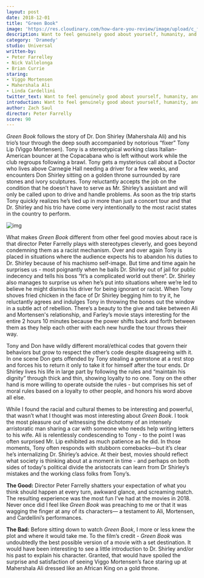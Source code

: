 ```yaml
---
layout: post
date: 2018-12-01
title: "Green Book"
image: 'https://res.cloudinary.com/how-dare-you-review/image/upload/c_fill,h_399,w_760/v1529788824/green-book.jpg'
description: Want to feel genuinely good about yourself, humanity, and the world? Go watch Green Book, a brilliant feel-good movie that refrains from being cringey, preachy or one-noted.
category: 'Dramedy'
studio: Universal
written-by: 
- Peter Farrelley
- Nick Vallelonga
- Brian Currie
staring:
- Viggo Mortensen 
- Mahershala Ali
- Linda Cardellini
twitter_text: Want to feel genuinely good about yourself, humanity, and the world? Go watch Green Book, a brilliant feel-good movie that refrains from being cringey, preachy or one-noted.
introduction: Want to feel genuinely good about yourself, humanity, and the world? Go watch Green Book, a brilliant feel-good movie that refrains from being cringey, preachy or one-noted.   
author: Zach Saul
director: Peter Farrelly
score: 90 
---
```




*Green Book* follows the story of Dr. Don Shirley (Mahershala Ali) and his trio’s tour through the deep south accompanied by notorious “fixer” Tony Lip (Viggo Mortensen). Tony is a stereotypical working class Italian-American bouncer at the Copacabana who is left without work while the club regroups following a brawl. Tony gets a mysterious call about a Doctor who lives above Carnegie Hall needing a driver for a few weeks, and encounters Don Shirley sitting on a golden throne surrounded by rare stones and ivory sculptures. Tony reluctantly accepts the job on the condition that he doesn’t have to serve as Mr. Shirley’s assistant and will only be called upon to drive and handle problems. As soon as the trip starts Tony quickly realizes he’s tied up in more than just a concert tour and that Dr. Shirley and his trio have come very intentionally to the most racist states in the country to perform. 

![img](https://res.cloudinary.com/how-dare-you-review/image/upload/v1545251090/mashali.jpg)

What makes *Green Book* different from other feel good movies about race is that director Peter Farrelly plays with stereotypes cleverly, and goes beyond condemning them as a racist mechanism. Over and over again Tony is placed in situations where the audience expects his to abandon his duties to Dr. Shirley because of his machismo self-image. But time and time again he surprises us - most poignantly when he bails Dr. Shirley out of jail for public indecency and tells his boss “It’s a complicated world out there”. Dr. Shirley also manages to surprise us when he’s put into situations where we’re led to believe he might dismiss his driver for being ignorant or racist. When Tony shoves fried chicken in the face of Dr Shirley begging him to try it, he reluctantly agrees and indulges Tony in throwing the bones out the window in a subtle act of rebellion.  There’s a beauty to the give and take between Ali and Mortensen's relationship, and Farley’s movie stays interesting for the entire 2 hours 10 minutes because the power shifts back and forth between them as they help each other with each new hurdle the tour throws their way. 

Tony and Don have wildly different moral/ethical codes that govern their behaviors but grow to respect the other’s code despite disagreeing with it. In one scene Don gets offended by Tony stealing a gemstone at a rest stop and forces his to return it only to take it for himself after the tour ends. Dr Shirley lives his life in large part by following the rules and “maintain his dignity” through thick and thin, showing loyalty to no one. Tony on the other hand is more willing to operate outside the rules - but comprises his set of moral rules based on a loyalty to other people, and honors his word above all else. 

While I found the racial and cultural themes to be interesting and powerful, that wasn’t what I thought was most interesting about *Green Book*. I took the most pleasure out of witnessing the dichotomy of an intensely arristoratic man sharing a car with someone who needs help writing letters to his wife. Ali is relentlessly condescending to Tony - to the point I was often surprised Mr. Lip exhibited as much patience as he did. In those moments, Tony often responds with stubborn comebacks—but it’s clear he’s internalizing Dr. Shirley’s advice. At their best, movies should reflect what society is thinking about at a moment in time - and perhaps on both sides of today's political divide the aristocrats can learn from Dr Shirley’s mistakes and the working class folks from Tony’s. 

**The Good:** Director Peter Farrelly shatters your expectation of what you think should happen at every turn, awkward glance, and screaming match. The resulting experience was the most fun I’ve had at the movies in 2018. Never once did I feel like *Green Book* was preaching to me or that it was wagging the finger at any of its characters— a testament to Ali, Mortensen, and Cardellini’s performances. 

**The Bad:** Before sitting down to watch *Green Book*, I more or less knew the plot and where it would take me. To the film’s credit - *Green Book* was undoubtedly the best possible version of a movie with a set destination. It would have been interesting to see a little introduction to Dr. Shirley and/or his past to explain his character. Granted, that would have spoiled the surprise and satisfaction of seeing Viggo Mortensen’s face staring up at Mahershala Ali dressed like an African King on a gold throne.  

 

   